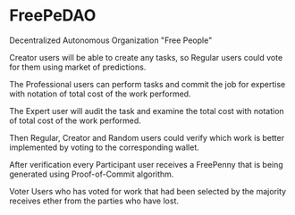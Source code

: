 # FreePeDAO
Decentralized Autonomous Organization "Free People"

Creator users will be able to create any tasks, so Regular users could vote for them using market of predictions. 

The Professional users can perform tasks and commit the job for expertise with notation of total cost of the work performed. 

The Expert user will audit the task and examine the total cost with notation of total cost of the work performed. 

Then Regular, Creator and Random users could verify which work is better implemented by voting to the corresponding wallet. 

After verification every Participant user receives a FreePenny that is being generated using Proof-of-Commit algorithm.

Voter Users who has voted for work that had been selected by the majority receives ether from the parties who have lost.
